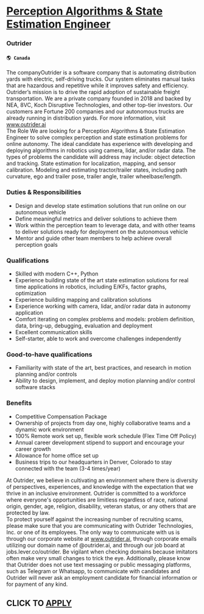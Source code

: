 # [Perception Algorithms & State Estimation Engineer](https://www.remotewlb.com/apply/perception-algorithms-state-estimation-engineer)  
### Outrider  
#### `🌎 Canada`  
The companyOutrider is a software company that is automating distribution yards with electric, self-driving trucks. Our system eliminates manual tasks that are hazardous and repetitive while it improves safety and efficiency. Outrider’s mission is to drive the rapid adoption of sustainable freight transportation. We are a private company founded in 2018 and backed by NEA, 8VC, Koch Disruptive Technologies, and other top-tier investors. Our customers are Fortune 200 companies and our autonomous trucks are already running in distribution yards. For more information, visit www.outrider.ai  
The Role We are looking for a Perception Algorithms & State Estimation Engineer to solve complex perception and state estimation problems for online autonomy. The ideal candidate has experience with developing and deploying algorithms in robotics using camera, lidar, and/or radar data. The types of problems the candidate will address may include: object detection and tracking. State estimation for localization, mapping, and sensor calibration. Modeling and estimating tractor/trailer states, including path curvature, ego and trailer pose, trailer angle, trailer wheelbase/length.

### Duties & Responsibilities

  * Design and develop state estimation solutions that run online on our autonomous vehicle
  * Define meaningful metrics and deliver solutions to achieve them
  * Work within the perception team to leverage data, and with other teams to deliver solutions ready for deployment on the autonomous vehicle
  * Mentor and guide other team members to help achieve overall perception goals

### Qualifications

  * Skilled with modern C++, Python
  * Experience building state of the art state estimation solutions for real time applications in robotics, including E/KFs, factor graphs, optimization
  * Experience building mapping and calibration solutions
  * Experience working with camera, lidar, and/or radar data in autonomy application
  * Comfort iterating on complex problems and models: problem definition, data, bring-up, debugging, evaluation and deployment
  * Excellent communication skills
  * Self-starter, able to work and overcome challenges independently

### Good-to-have qualifications

  * Familiarity with state of the art, best practices, and research in motion planning and/or controls
  * Ability to design, implement, and deploy motion planning and/or control software stacks

### Benefits

  * Competitive Compensation Package
  * Ownership of projects from day one, highly collaborative teams and a dynamic work environment
  * 100% Remote work set up, flexible work schedule (Flex Time Off Policy)
  * Annual career development stipend to support and encourage your career growth
  * Allowance for home office set up
  * Business trips to our headquarters in Denver, Colorado to stay connected with the team (3-4 times/year)

At Outrider, we believe in cultivating an environment where there is diversity of perspectives, experiences, and knowledge with the expectation that we thrive in an inclusive environment. Outrider is committed to a workforce where everyone's opportunities are limitless regardless of race, national origin, gender, age, religion, disability, veteran status, or any others that are protected by law.  
To protect yourself against the increasing number of recruiting scams, please make sure that you are communicating with Outrider Technologies, Inc. or one of its employees. The only way to communicate with us is through our corporate website at www.outrider.ai, through corporate emails utilizing our domain name of @outrider.ai, and through our job board at jobs.lever.co/outrider. Be vigilant when checking domains because imitators often make very small changes to trick the eye. Additionally, please know that Outrider does not use text messaging or public messaging platforms, such as Telegram or Whatsapp, to communicate with candidates and Outrider will never ask an employment candidate for financial information or for payment of any kind.  
## CLICK TO [APPLY](https://www.remotewlb.com/apply/perception-algorithms-state-estimation-engineer)

